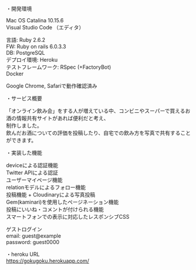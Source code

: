 ・開発環境  
  
Mac OS Catalina 10.15.6  
Visual Studio Code （エディタ）  

言語: Ruby 2.6.2  
FW: Ruby on rails 6.0.3.3  
DB: PostgreSQL  
デプロイ環境: Heroku  
テストフレームワーク: RSpec (+FactoryBot)  
Docker    

Google Chrome, Safariで動作確認済み  


  
・サービス概要  
  
「オンライン飲み会」をする人が増えている中、コンビニやスーパーで買えるお酒の情報共有サイトがあれば便利だと考え、  
制作しました。  
飲んだお酒についての評価を投稿したり、自宅での飲み方を写真で共有することができます。  
  
・実装した機能  
  
deviceによる認証機能  
Twitter APIによる認証  
ユーザーマイページ機能  
relationモデルによるフォロー機能  
投稿機能 + Cloudinaryによる写真投稿  
Gem(kaminari)を使用したページネーション機能  
投稿にいいね・コメントが付けられる機能  
スマートフォンでの表示に対応したレスポンシブCSS    

ゲストログイン  
email: guest@example  
password: guest0000
  
・heroku URL  
https://gokugoku.herokuapp.com/  
